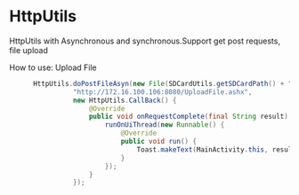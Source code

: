 # HttpUtils
HttpUtils with Asynchronous and synchronous.Support get post requests, file upload

How to use:
Upload File

```java
      HttpUtils.doPostFileAsyn(new File(SDCardUtils.getSDCardPath() + "test1.jpg"),
                "http://172.16.100.106:8080/UploadFile.ashx",
                new HttpUtils.CallBack() {
                    @Override
                    public void onRequestComplete(final String result) {
                        runOnUiThread(new Runnable() {
                            @Override
                            public void run() {
                                Toast.makeText(MainActivity.this, result, Toast.LENGTH_LONG).show();
                            }
                        });
                    }
                });
```
                
